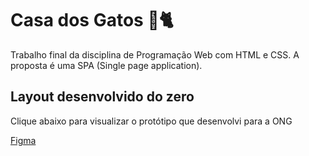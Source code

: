 # Casa dos Gatos 💙🐈
Trabalho final da disciplina de Programação Web com HTML e CSS. A proposta é uma SPA (Single page application).

## Layout desenvolvido do zero
Clique abaixo para visualizar o protótipo que desenvolvi para a ONG

[Figma](https://www.figma.com/file/nu7HC89MahjrG0o6BcByKT/ONG---Casa-dos-Gatos-%7C-Assesment?node-id=0%3A1)

